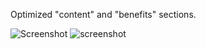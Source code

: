 Optimized "content" and "benefits" sections.




![Screenshot](./assets/images/screenshots/Benefits_corrected.png)
![screenshot](./assets/images/screenshots/content_corrected.png)